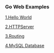 ### Go Web Examples

[1.Hello World](/1.HelloWorld/HelloWorld.md)

[2.HTTPServer](/2.HTTPServer/HTTPServer.md)

[3.Routing](/3.Routing/Routing.md)

[4.MySQL Database](/4.MySQL_Database/MySQL_Database.md)
